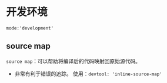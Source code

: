# 开发环境
`mode:'development'`
## source map
`source map`：可以帮助将编译后的代码映射回原始源代码。
- 非常有利于错误的追踪。
使用：`devtool: 'inline-source-map'`
